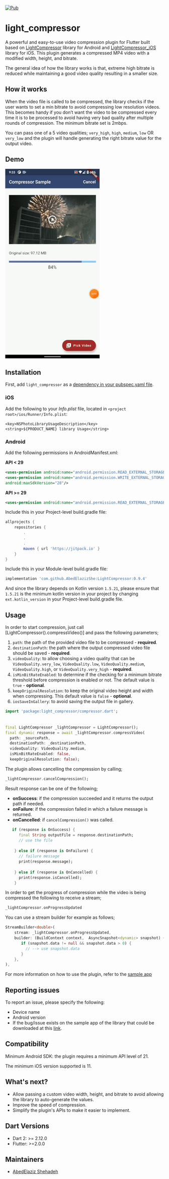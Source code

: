 <p align="left">
<a href="https://pub.dev/packages/light_compressor"><img src="https://img.shields.io/pub/v/light_compressor.svg" alt="Pub"></a>
</p>


# light_compressor
A powerful and easy-to-use video compression plugin for Flutter built based on [LightCompressor](https://github.com/AbedElazizShe/LightCompressor/tree/master/lightcompressor) library for Android and [LightCompressor_iOS](https://github.com/AbedElazizShe/LightCompressor_iOS) library for iOS. This plugin generates a compressed MP4 video with a modified width, height, and bitrate.

The general idea of how the library works is that, extreme high bitrate is reduced while maintaining a good video quality resulting in a smaller size.

## How it works
When the video file is called to be compressed, the library checks if the user wants to set a min bitrate to avoid compressing low resolution videos. This becomes handy if you don’t want the video to be compressed every time it is to be processed to avoid having very bad quality after multiple rounds of compression. The minimum bitrate set is 2mbps.

You can pass one of a 5 video qualities; `very_high`, `high`, `medium`, `low` OR `very_low` and the plugin will handle generating the right bitrate value for the output video.

## Demo

![Android-demo](https://github.com/AbedElazizShe/light_compressor/blob/master/pictures/android.gif)

## Installation

First, add `light_compressor` as a [dependency in your pubspec.yaml file](https://flutter.io/platform-plugins/).

### iOS

Add the following to your _Info.plist_ file, located in `<project root>/ios/Runner/Info.plist`:

```
<key>NSPhotoLibraryUsageDescription</key>
<string>${PRODUCT_NAME} library Usage</string>
```

### Android

Add the following permissions in AndroidManifest.xml:

**API < 29**

```xml
<uses-permission android:name="android.permission.READ_EXTERNAL_STORAGE"/>
<uses-permission android:name="android.permission.WRITE_EXTERNAL_STORAGE"
android:maxSdkVersion="28"/>
```

**API >= 29**

```xml
<uses-permission android:name="android.permission.READ_EXTERNAL_STORAGE"/>
```

Include this in your Project-level build.gradle file:
```groovy
allprojects {
    repositories {
        .
        .
        .
        maven { url 'https://jitpack.io' }
    }
}
```

Include this in your Module-level build.gradle file:

```groovy
implementation 'com.github.AbedElazizShe:LightCompressor:0.9.4'
```

And since the library depends on Kotlin version `1.5.21`, please ensure that `1.5.21` is the minimum kotlin version in your project by changing `ext.kotlin_version` in your Project-level build.gradle file.

## Usage

In order to start compression, just call [LightCompressor().compressVideo()] and pass the following parameters;
1) `path`: the path of the provided video file to be compressed - **required**.
2) `destinationPath`: the path where the output compressed video file should be saved - **required**.
3) `videoQuality`: to allow choosing a video quality that can be `VideoQuality.very_low`, `VideoQuality.low`, `VideoQuality.medium`, `VideoQuality.high`, or `VideoQuality.very_high` - **required**.
4) `isMinBitRateEnabled`: to determine if the checking for a minimum bitrate threshold before compression is enabled or not. The default value is `true` - **optional**.
5) `keepOriginalResolution`: to keep the original video height and width when compressing. This default value is `false` - **optional**.
6) `iosSaveInGallery`: to avoid saving the output file in gallery.

```dart
import 'package:light_compressor/compressor.dart';


final LightCompressor _lightCompressor = LightCompressor();
final dynamic response = await _lightCompressor.compressVideo(
  path: _sourcePath,
  destinationPath: _destinationPath,
  videoQuality: VideoQuality.medium,
  isMinBitRateEnabled: false,
  keepOriginalResolution: false);
```

The plugin allows cancelling the compression by calling;

```dart
_lightCompressor.cancelCompression();
```

Result response can be one of the following;
- **onSuccess**: if the compression succeeded and it returns the output path if needed.
- **onFailure**: if the compression failed in which a failure message is returned.
- **onCancelled**: if `cancelCompression()` was called.

```dart
   if (response is OnSuccess) {
      final String outputFile = response.destinationPath;
      // use the file

    } else if (response is OnFailure) {
      // failure message
      print(response.message);

    } else if (response is OnCancelled) {
      print(response.isCancelled);
    }
```

In order to get the progress of compression while the video is being compressed the following to receive a stream;

```dart
_lightCompressor.onProgressUpdated
```

You can use a stream builder for example as follows;

```dart
StreamBuilder<double>(
    stream: _lightCompressor.onProgressUpdated,
    builder: (BuildContext context,  AsyncSnapshot<dynamic> snapshot) {
       if (snapshot.data != null && snapshot.data > 0) {
         // --> use snapshot.data
       }
    },
),
```

For more information on how to use the plugin, refer to the [sample app](https://github.com/AbedElazizShe/light_compressor/blob/master/example/lib/main.dart)

## Reporting issues
To report an issue, please specify the following:
- Device name
- Android version
- If the bug/issue exists on the sample app of the library that could be downloaded at this [link](https://drive.google.com/file/d/1yXTX9EnodRd1Bsw7UhAQsf6n3zJ9_u0Z/view?usp=sharing).


## Compatibility
Minimum Android SDK: the plugin requires a minimum API level of 21.

The minimum iOS version supported is 11.

## What's next?

- Allow passing a custom video width, height, and bitrate to avoid allowing the library to auto-generate the values.
- Improve the speed of compression.
- Simplify the plugin's APIs to make it easier to implement.

## Dart Versions

- Dart 2: >= 2.12.0
- Flutter: >=2.0.0

## Maintainers

- [AbedElaziz Shehadeh](https://github.com/AbedElazizShe)